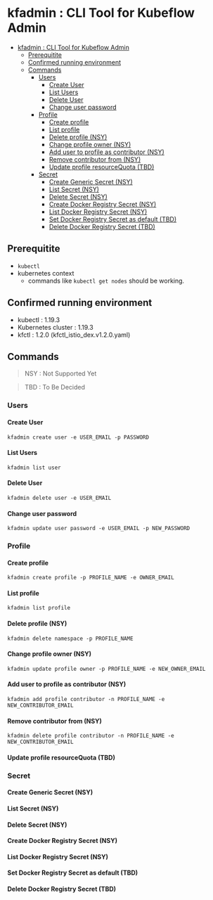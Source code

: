 
# kfadmin : CLI Tool for Kubeflow Admin

- [kfadmin : CLI Tool for Kubeflow Admin](#kfadmin--cli-tool-for-kubeflow-admin)
    - [Prerequitite](#prerequitite)
    - [Confirmed running environment](#confirmed-running-environment)
    - [Commands](#commands)
        - [Users](#users)
            - [Create User](#create-user)
            - [List Users](#list-users)
            - [Delete User](#delete-user)
            - [Change user password](#change-user-password)
        - [Profile](#profile)
            - [Create profile](#create-profile)
            - [List profile](#list-profile)
            - [Delete profile (NSY)](#delete-profile-nsy)
            - [Change profile owner (NSY)](#change-profile-owner-nsy)
            - [Add user to profile as contributor (NSY)](#add-user-to-profile-as-contributor-nsy)
            - [Remove contributor from (NSY)](#remove-contributor-from-nsy)
            - [Update profile resourceQuota (TBD)](#update-profile-resourcequota-tbd)
        - [Secret](#secret)
            - [Create Generic Secret (NSY)](#create-generic-secret-nsy)
            - [List Secret (NSY)](#list-secret-nsy)
            - [Delete Secret (NSY)](#delete-secret-nsy)
            - [Create Docker Registry Secret (NSY)](#create-docker-registry-secret-nsy)
            - [List Docker Registry Secret (NSY)](#list-docker-registry-secret-nsy)
            - [Set Docker Registry Secret as default (TBD)](#set-docker-registry-secret-as-default-tbd)
            - [Delete Docker Registry Secret (TBD)](#delete-docker-registry-secret-tbd)

## Prerequitite

- `kubectl`
- kubernetes context
    - commands like `kubectl get nodes` should be working.

## Confirmed running environment

- kubectl : 1.19.3
- Kubernetes cluster : 1.19.3
- kfctl : 1.2.0 (kfctl_istio_dex.v1.2.0.yaml)

## Commands

> NSY : Not Supported Yet

> TBD : To Be Decided

### Users

#### Create User

`kfadmin create user -e USER_EMAIL -p PASSWORD`

#### List Users

`kfadmin list user`

#### Delete User

`kfadmin delete user -e USER_EMAIL`

#### Change user password

`kfadmin update user password -e USER_EMAIL -p NEW_PASSWORD`

### Profile

#### Create profile

`kfadmin create profile -p PROFILE_NAME -e OWNER_EMAIL`

#### List profile

`kfadmin list profile`

#### Delete profile (NSY)

`kfadmin delete namespace -p PROFILE_NAME`

#### Change profile owner (NSY)

`kfadmin update profile owner -p PROFILE_NAME -e NEW_OWNER_EMAIL`

#### Add user to profile as contributor (NSY)

`kfadmin add profile contributor -n PROFILE_NAME -e NEW_CONTRIBUTOR_EMAIL`

#### Remove contributor from (NSY)

`kfadmin delete profile contributor -n PROFILE_NAME -e NEW_CONTRIBUTOR_EMAIL`

#### Update profile resourceQuota (TBD)

### Secret

#### Create Generic Secret (NSY)

#### List Secret (NSY)

#### Delete Secret (NSY)

#### Create Docker Registry Secret (NSY)

#### List Docker Registry Secret (NSY)

#### Set Docker Registry Secret as default (TBD)

#### Delete Docker Registry Secret (TBD)

